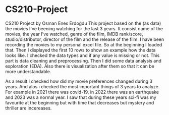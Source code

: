 # CS210-Project
CS210 Project by Osman Enes Erdoğdu
This project based on the (as data) the movies I've beening watching for the last 3 years.
It consist name of the movies, the year I've watched, genre of the film, IMDB rank/score, studio/distributor, director of the film and the release of the film.
I have been recording the movies to my personal excel file. So at the beginning I loaded that. Then I displayed the first 10 rows to show an example how the data looks like.
I checked the data types and if any value is missing or not. This part is data cleaning and preprocessing.
Then I did some data analysis and exploration (EDA). Also there is visualization after them so that it can be more understandable.

As a result I checked how did my movie preferences changed during 3 years. And alos ı checked the most important things of 3 years to analyze. For example in 2021 there was covid-19, in 2022 there was an earthquake and 2023 was a normal year. I saw that during these years sci-fi was my favourite at the beginning but with time that decreases but mystery and thriller are incereases.
